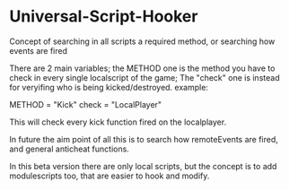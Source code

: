 # Universal-Script-Hooker
Concept of searching in all scripts a required method, or searching how events are fired


There are 2 main variables; the METHOD one is the method you have to check in every single localscript of the game; The "check" one is instead for veryifing who is being kicked/destroyed.
example:

METHOD = "Kick"
check = "LocalPlayer"

This will check every kick function fired on the localplayer.

In future the aim point of all this is to search how remoteEvents are fired, and general anticheat functions.

In this beta version there are only local scripts, but the concept is to add modulescripts too, that are easier to hook and modify.

